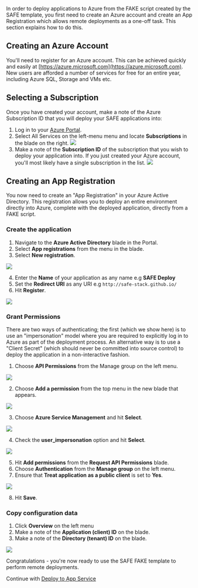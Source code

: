 In order to deploy applications to Azure from the FAKE script created by the SAFE template, you first need to create an Azure account and create an App Registration which allows remote deployments as a one-off task. This section explains how to do this.

## Creating an Azure Account
You'll need to register for an Azure account. This can be achieved quickly and easily at [https://azure.microsoft.com](https://azure.microsoft.com). New users are afforded a number of services for free for an entire year, including Azure SQL, Storage and VMs etc.

## Selecting a Subscription
Once you have created your account, make a note of the Azure Subscription ID that you will deploy your SAFE applications into:

1. Log in to your [Azure Portal](https://portal.azure.com).
1. Select All Services on the left-menu menu and locate **Subscriptions** in the blade on the right.
![](img/deploy-azure-register-1.png)
1. Make a note of the **Subscription ID** of the subscription that you wish to deploy your application into. If you just created your Azure account, you'll most likely have a single subscription in the list.
![](img/deploy-azure-register-2.png)

## Creating an App Registration
You now need to create an "App Registration" in your Azure Active Directory. This registration allows you to deploy an entire environment directly into Azure, complete with the deployed application, directly from a FAKE script.

### Create the application
1. Navigate to the **Azure Active Directory** blade in the Portal.
1. Select **App registrations** from the menu in the blade.
1. Select **New registration**.

![](img/deploy-azure-register-3.png)

4. Enter the **Name** of your application as any name e.g **SAFE Deploy**
1. Set the **Redirect URI** as any URI e.g `http://safe-stack.github.io/`
1. Hit **Register**.

![](img/deploy-azure-register-4.png)

### Grant Permissions
There are two ways of authenticating; the first (which we show here) is to use an "impersonation" model where you are required to explicitly log in to Azure as part of the deployment process. An alternative way is to use a "Client Secret" (which should never be committed into source control) to deploy the application in a non-interactive fashion.

1. Choose **API Permissions** from the Manage group on the left menu.

![](img/deploy-azure-register-5.png)

2. Choose **Add a permission** from the top menu in the new blade that appears.

![](img/deploy-azure-register-6.png)

3. Choose **Azure Service Management** and hit **Select**.

![](img/deploy-azure-register-7.png)

4. Check the **user_impersonation** option and hit **Select**.

![](img/deploy-azure-register-8.png)

5. Hit **Add permissions** from the **Request API Permissions** blade.
1. Choose **Authentication** from the **Manage group** on the left menu.
1. Ensure that **Treat application as a public client** is set to **Yes**.

![](img/deploy-azure-register-9.png)

8. Hit **Save**.

### Copy configuration data

1. Click **Overview** on the left menu
1. Make a note of the **Application (client) ID** on the blade.
1. Make a note of the **Directory (tenant) ID** on the blade.

![](img/deploy-azure-register-10.png)

Congratulations - you're now ready to use the SAFE FAKE template to perform remote deployments.

Continue with [Deploy to App Service](template-appservice.md)